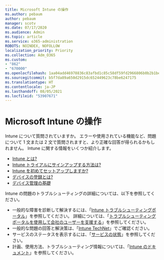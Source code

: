 ```yaml
---
title: Microsoft Intune の操作
ms.author: pebaum
author: pebaum
manager: scotv
ms.date: 07/17/2020
ms.audience: Admin
ms.topic: article
ms.service: o365-administration
ROBOTS: NOINDEX, NOFOLLOW
localization_priority: Priority
ms.collection: Adm_O365
ms.custom:
- "862"
- "670000"
ms.openlocfilehash: 1aa04add46978836c83afbd1c85c58df59fd2966806b0b2b1be5bd8cb5774d47
ms.sourcegitcommit: b5f7da89a650d2915dc652449623c78be6247175
ms.translationtype: HT
ms.contentlocale: ja-JP
ms.lasthandoff: 08/05/2021
ms.locfileid: "53907671"
---
```

# <a name="working-with-microsoft-intune"></a>Microsoft Intune の操作

Intune について質問されていますか。 エラーや使用されている機能など、問題について 1 文または 2 文で質問されますと、より正確な回答が得られるかもしれません。 Intune に関する情報をいくつか紹介します。

- [Intune とは?](https://docs.microsoft.com/intune/what-is-intune)
- [Intune トライアルにサインアップする方法は?](https://docs.microsoft.com/intune/free-trial-sign-up)
- [Intune を初めてセットアップしますか?](https://docs.microsoft.com/intune/setup-steps)
- [デバイスの登録とは?](https://docs.microsoft.com/intune/device-enrollment)
- [デバイス管理の基礎](https://docs.microsoft.com/mem/intune/fundamentals/)

Intune の問題のトラブルシューティングの詳細については、以下を参照してください。

- 一般的な障害を診断して解決するには、「[Intune トラブルシューティングポータル](https://aka.ms/intunetroubleshooting)」を参照してください。 詳細については、「[トラブルシューティングポータルを使用して会社のユーザーを支援する](https://docs.microsoft.com/intune/help-desk-operators)」を参照してください。
- 一般的な問題の回答と解決策は、「[Intune TechNet](https://aka.ms/intuneforums)」でご確認ください。
- サービスのステータスを表示するには、「[サービスの状態](https://portal.office.com/AdminPortal/Home#/servicehealth)」を参照してください。
- 計画、使用方法、トラブルシューティング情報については、「[Intune のドキュメント](https://docs.microsoft.com/intune/)」を参照してください。